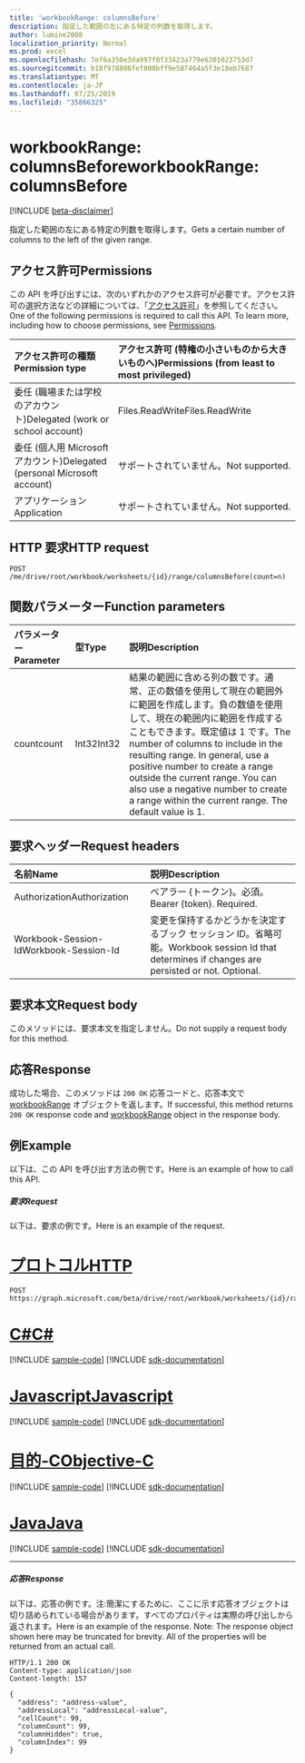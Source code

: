 ```yaml
---
title: 'workbookRange: columnsBefore'
description: 指定した範囲の左にある特定の列数を取得します。
author: lumine2008
localization_priority: Normal
ms.prod: excel
ms.openlocfilehash: 7ef6a350e3da997f0f33423a779e6301023753d7
ms.sourcegitcommit: b18f978808fef800bff9e587464a5f3e18eb7687
ms.translationtype: MT
ms.contentlocale: ja-JP
ms.lasthandoff: 07/25/2019
ms.locfileid: "35866325"
---
```

# <a name="workbookrange-columnsbefore"></a><span data-ttu-id="c352e-103">workbookRange: columnsBefore</span><span class="sxs-lookup"><span data-stu-id="c352e-103">workbookRange: columnsBefore</span></span>

[!INCLUDE [beta-disclaimer](../../includes/beta-disclaimer.md)]

<span data-ttu-id="c352e-104">指定した範囲の左にある特定の列数を取得します。</span><span class="sxs-lookup"><span data-stu-id="c352e-104">Gets a certain number of columns to the left of the given range.</span></span>

## <a name="permissions"></a><span data-ttu-id="c352e-105">アクセス許可</span><span class="sxs-lookup"><span data-stu-id="c352e-105">Permissions</span></span>
<span data-ttu-id="c352e-p101">この API を呼び出すには、次のいずれかのアクセス許可が必要です。アクセス許可の選択方法などの詳細については、「[アクセス許可](/graph/permissions-reference)」を参照してください。</span><span class="sxs-lookup"><span data-stu-id="c352e-p101">One of the following permissions is required to call this API. To learn more, including how to choose permissions, see [Permissions](/graph/permissions-reference).</span></span>

|<span data-ttu-id="c352e-108">アクセス許可の種類</span><span class="sxs-lookup"><span data-stu-id="c352e-108">Permission type</span></span>      | <span data-ttu-id="c352e-109">アクセス許可 (特権の小さいものから大きいものへ)</span><span class="sxs-lookup"><span data-stu-id="c352e-109">Permissions (from least to most privileged)</span></span>              |
|:--------------------|:---------------------------------------------------------|
|<span data-ttu-id="c352e-110">委任 (職場または学校のアカウント)</span><span class="sxs-lookup"><span data-stu-id="c352e-110">Delegated (work or school account)</span></span> | <span data-ttu-id="c352e-111">Files.ReadWrite</span><span class="sxs-lookup"><span data-stu-id="c352e-111">Files.ReadWrite</span></span>    |
|<span data-ttu-id="c352e-112">委任 (個人用 Microsoft アカウント)</span><span class="sxs-lookup"><span data-stu-id="c352e-112">Delegated (personal Microsoft account)</span></span> | <span data-ttu-id="c352e-113">サポートされていません。</span><span class="sxs-lookup"><span data-stu-id="c352e-113">Not supported.</span></span>    |
|<span data-ttu-id="c352e-114">アプリケーション</span><span class="sxs-lookup"><span data-stu-id="c352e-114">Application</span></span> | <span data-ttu-id="c352e-115">サポートされていません。</span><span class="sxs-lookup"><span data-stu-id="c352e-115">Not supported.</span></span> |

## <a name="http-request"></a><span data-ttu-id="c352e-116">HTTP 要求</span><span class="sxs-lookup"><span data-stu-id="c352e-116">HTTP request</span></span>
<!-- { "blockType": "ignored" } -->
```http
POST /me/drive/root/workbook/worksheets/{id}/range/columnsBefore(count=n)

```

## <a name="function-parameters"></a><span data-ttu-id="c352e-117">関数パラメーター</span><span class="sxs-lookup"><span data-stu-id="c352e-117">Function parameters</span></span>

| <span data-ttu-id="c352e-118">パラメーター</span><span class="sxs-lookup"><span data-stu-id="c352e-118">Parameter</span></span>    | <span data-ttu-id="c352e-119">型</span><span class="sxs-lookup"><span data-stu-id="c352e-119">Type</span></span>   |<span data-ttu-id="c352e-120">説明</span><span class="sxs-lookup"><span data-stu-id="c352e-120">Description</span></span>|
|:---------------|:--------|:----------|
|<span data-ttu-id="c352e-121">count</span><span class="sxs-lookup"><span data-stu-id="c352e-121">count</span></span>|<span data-ttu-id="c352e-122">Int32</span><span class="sxs-lookup"><span data-stu-id="c352e-122">Int32</span></span>|<span data-ttu-id="c352e-p102">結果の範囲に含める列の数です。通常、正の数値を使用して現在の範囲外に範囲を作成します。負の数値を使用して、現在の範囲内に範囲を作成することもできます。既定値は 1 です。</span><span class="sxs-lookup"><span data-stu-id="c352e-p102">The number of columns to include in the resulting range. In general, use a positive number to create a range outside the current range. You can also use a negative number to create a range within the current range. The default value is 1.</span></span>|

## <a name="request-headers"></a><span data-ttu-id="c352e-127">要求ヘッダー</span><span class="sxs-lookup"><span data-stu-id="c352e-127">Request headers</span></span>
| <span data-ttu-id="c352e-128">名前</span><span class="sxs-lookup"><span data-stu-id="c352e-128">Name</span></span>       | <span data-ttu-id="c352e-129">説明</span><span class="sxs-lookup"><span data-stu-id="c352e-129">Description</span></span>|
|:---------------|:----------|
| <span data-ttu-id="c352e-130">Authorization</span><span class="sxs-lookup"><span data-stu-id="c352e-130">Authorization</span></span>  | <span data-ttu-id="c352e-p103">ベアラー {トークン}。必須。</span><span class="sxs-lookup"><span data-stu-id="c352e-p103">Bearer {token}. Required.</span></span> |
| <span data-ttu-id="c352e-133">Workbook-Session-Id</span><span class="sxs-lookup"><span data-stu-id="c352e-133">Workbook-Session-Id</span></span>  | <span data-ttu-id="c352e-p104">変更を保持するかどうかを決定するブック セッション ID。省略可能。</span><span class="sxs-lookup"><span data-stu-id="c352e-p104">Workbook session Id that determines if changes are persisted or not. Optional.</span></span>|

## <a name="request-body"></a><span data-ttu-id="c352e-136">要求本文</span><span class="sxs-lookup"><span data-stu-id="c352e-136">Request body</span></span>
<span data-ttu-id="c352e-137">このメソッドには、要求本文を指定しません。</span><span class="sxs-lookup"><span data-stu-id="c352e-137">Do not supply a request body for this method.</span></span>

## <a name="response"></a><span data-ttu-id="c352e-138">応答</span><span class="sxs-lookup"><span data-stu-id="c352e-138">Response</span></span>
<span data-ttu-id="c352e-139">成功した場合、このメソッドは `200 OK` 応答コードと、応答本文で [workbookRange](../resources/workbookrange.md) オブジェクトを返します。</span><span class="sxs-lookup"><span data-stu-id="c352e-139">If successful, this method returns `200 OK` response code and [workbookRange](../resources/workbookrange.md) object in the response body.</span></span>

## <a name="example"></a><span data-ttu-id="c352e-140">例</span><span class="sxs-lookup"><span data-stu-id="c352e-140">Example</span></span>
<span data-ttu-id="c352e-141">以下は、この API を呼び出す方法の例です。</span><span class="sxs-lookup"><span data-stu-id="c352e-141">Here is an example of how to call this API.</span></span>
##### <a name="request"></a><span data-ttu-id="c352e-142">要求</span><span class="sxs-lookup"><span data-stu-id="c352e-142">Request</span></span>
<span data-ttu-id="c352e-143">以下は、要求の例です。</span><span class="sxs-lookup"><span data-stu-id="c352e-143">Here is an example of the request.</span></span>

# <a name="httptabhttp"></a>[<span data-ttu-id="c352e-144">プロトコル</span><span class="sxs-lookup"><span data-stu-id="c352e-144">HTTP</span></span>](#tab/http)
<!-- {
  "blockType": "request",
  "name": "workbookrange_columnsbefore"
}-->
```http
POST https://graph.microsoft.com/beta/drive/root/workbook/worksheets/{id}/range/columnsBefore(count=2)
```
# <a name="ctabcsharp"></a>[<span data-ttu-id="c352e-145">C#</span><span class="sxs-lookup"><span data-stu-id="c352e-145">C#</span></span>](#tab/csharp)
[!INCLUDE [sample-code](../includes/snippets/csharp/workbookrange-columnsbefore-csharp-snippets.md)]
[!INCLUDE [sdk-documentation](../includes/snippets/snippets-sdk-documentation-link.md)]

# <a name="javascripttabjavascript"></a>[<span data-ttu-id="c352e-146">Javascript</span><span class="sxs-lookup"><span data-stu-id="c352e-146">Javascript</span></span>](#tab/javascript)
[!INCLUDE [sample-code](../includes/snippets/javascript/workbookrange-columnsbefore-javascript-snippets.md)]
[!INCLUDE [sdk-documentation](../includes/snippets/snippets-sdk-documentation-link.md)]

# <a name="objective-ctabobjc"></a>[<span data-ttu-id="c352e-147">目的-C</span><span class="sxs-lookup"><span data-stu-id="c352e-147">Objective-C</span></span>](#tab/objc)
[!INCLUDE [sample-code](../includes/snippets/objc/workbookrange-columnsbefore-objc-snippets.md)]
[!INCLUDE [sdk-documentation](../includes/snippets/snippets-sdk-documentation-link.md)]

# <a name="javatabjava"></a>[<span data-ttu-id="c352e-148">Java</span><span class="sxs-lookup"><span data-stu-id="c352e-148">Java</span></span>](#tab/java)
[!INCLUDE [sample-code](../includes/snippets/java/workbookrange-columnsbefore-java-snippets.md)]
[!INCLUDE [sdk-documentation](../includes/snippets/snippets-sdk-documentation-link.md)]

---


##### <a name="response"></a><span data-ttu-id="c352e-149">応答</span><span class="sxs-lookup"><span data-stu-id="c352e-149">Response</span></span>
<span data-ttu-id="c352e-p105">以下は、応答の例です。注:簡潔にするために、ここに示す応答オブジェクトは切り詰められている場合があります。すべてのプロパティは実際の呼び出しから返されます。</span><span class="sxs-lookup"><span data-stu-id="c352e-p105">Here is an example of the response. Note: The response object shown here may be truncated for brevity. All of the properties will be returned from an actual call.</span></span>
<!-- {
  "blockType": "response",
  "truncated": true,
  "@odata.type": "microsoft.graph.workbookRange"
} -->
```http
HTTP/1.1 200 OK
Content-type: application/json
Content-length: 157

{
  "address": "address-value",
  "addressLocal": "addressLocal-value",
  "cellCount": 99,
  "columnCount": 99,
  "columnHidden": true,
  "columnIndex": 99
}
```
<!-- uuid: 8fcb5dbc-d5aa-4681-8e31-b001d5168d79 
2015-10-25 14:57:30 UTC -->
<!-- {
  "type": "#page.annotation",
  "description": "Example",
  "keywords": "",
  "section": "documentation",
  "tocPath": "",
  "suppressions": [
  ]
}-->
